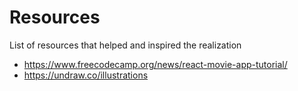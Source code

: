 # Resources

List of resources that helped and inspired the realization

- https://www.freecodecamp.org/news/react-movie-app-tutorial/
- https://undraw.co/illustrations